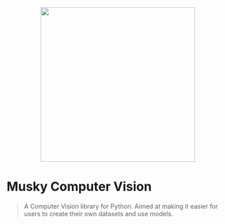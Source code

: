 <div align="center">
<img src="https://github.com/03axdov/musky/assets/62298758/6d7b1828-4d17-4e4a-a8c7-fc17f2d265e0" width="350" height="350">
</div>

# Musky Computer Vision
> A Computer Vision library for Python. Aimed at making it easier for users to create their own datasets and use models.

